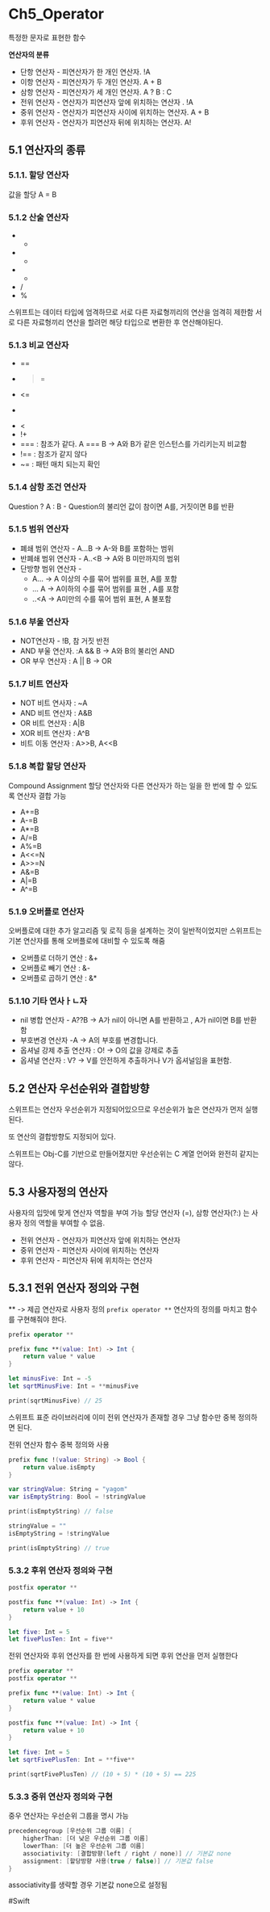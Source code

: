 # Ch5_Operator
특정한 문자로 표현한 함수

**연산자의 분류**
* 단항 연산자 - 피연산자가 한 개인 연산자. !A
* 이항 연산자 - 피연산자가 두 개인 연산자. A + B
* 삼항 연산자 - 피연산자가 세 개인 연산자. A ? B : C
* 전위 연산자 - 연산자가 피연산자 앞에 위치하는 연산자 . !A
* 중위 연산자 - 연산자가 피연산자 사이에 위치하는 연산자.  A + B
* 후위 연산자 - 연산자가 피연산자 뒤에 위치하는 연산자.  A!

## 5.1 연산자의 종류
### 5.1.1. 할당 연산자
값을 할당
A = B


### 5.1.2 산술 연산자
* +
* -
* *
* /
* %

스위프트는 데이터 타입에 엄격하므로 서로 다른 자료형끼리의 연산을 엄격히 제한함
서로 다른 자료형끼리 연산을 할려먼 해당 타입으로 변환한 후 연산해야된다.


### 5.1.3 비교 연산자
* == 
* >=
* <=
* >
* <
* !+
* === : 참조가 같다. A === B -> A와 B가 같은 인스턴스를 가리키는지 비교함
* !== : 참조가 같지 않다
* ~= :  패턴 매치 되는지 확인



### 5.1.4 삼항 조건 연산자
Question ? A : B - Question의 불리언 값이 참이면 A를, 거짓이면 B를 반환


### 5.1.5 범위 연산자
* 폐쇄 범위 연산자 - A…B -> A-와 B를 포함하는 범위
* 반폐쇄 범위 연산자  - A..<B -> A와 B 미만까지의 범위
* 단방향 범위 연산자 - 
	* A… -> A 이상의 수를 묶어 범위를 표현, A를 포함
	* … A -> A이하의 수를 묶어 범위를 표현 , A를 포함
	* ..<A -> A미만의 수를 묶어 범위 표현, A 불포함


### 5.1.6 부울 연산자
* NOT연산자 - !B, 참 거짓 반전
* AND 부울 연산자. :A && B -> A와 B의 불리언 AND
* OR 부우 연산자 : A || B -> OR


### 5.1.7 비트 연산자
* NOT 비트 연사자 : ~A
* AND 비트 연산자 : A&B
* OR 비트 연산자 : A|B
* XOR 비트 연산자 : A^B
* 비트 이동 연산자 : A>>B, A<<B


### 5.1.8 복합 할당 연산자
Compound Assignment
할당 연산자와 다른 연산자가 하는 일을  한 번에 할 수 있도록 연산자 결합 가능
* A+=B
* A-=B
* A*=B
* A/=B
* A%=B
* A<<=N
* A>>=N
* A&=B
* A|=B
* A^=B


### 5.1.9 오버플로 연산자
오버플로에 대한 추가 알고리즘 및 로직 등을 설계하는 것이 일반적이었지만 스위프트는 기본 연산자를 통해 오버플로에 대비할 수 있도록 해줌

* 오버플로 더하기 연산 : &+
* 오버플로 빼기 연산 : &-
* 오버플로 곱하기 연산 : &*


### 5.1.10 기타 연사ㅏㄴ자
* nil 병합 연산자 - A??B -> A가 nil이 아니면 A를 반환하고 , A가 nil이면 B를 반환함
* 부호변경 연산자 -A -> A의 부호를 변경합니다.
* 옵셔널 강제 추출 연산자 : O!  -> O의 값을 강제로 추출 
* 옵셔녈 연산자 : V? -> V를 안전하게 추출하거나 V가 옵셔널임을 표현함.


## 5.2 연산자 우선순위와 결합방향
스위프트는 연산자 우선순위가 지정되어있으므로 우선순위가 높은 연산자가 먼저 실행된다.

또 연산의 결합방향도 지정되어 있다.

스위프트는 Obj-C를 기반으로 만들어졌지만 우선순위는 C 계열 언어와 완전히 같지는 않다.


## 5.3 사용자정의 연산자
사용자의 입맛에 맞게 연산자 역할을 부여 가능
할당 연산자 (=), 삼항 연산자(?:) 는 사용자 정의 역할을 부여할 수 없음.

* 전위 연산자 - 연산자가 피연산자 앞에 위치하는 연산자
* 중위 연산자 - 피연산자 사이에 위치하는 연산자
* 후위 연산자 - 피연산자 뒤에 위치하는 연산자


## 5.3.1 전위 연산자 정의와 구현

** -> 제곱 연산자로 사용자 정의
`prefix operator **`
연산자의 정의를 마치고 함수를 구현해줘야 한다.

```swift
prefix operator **

prefix func **(value: Int) -> Int {
	return value * value
}

let minusFive: Int = -5
let sqrtMinusFive: Int = **minusFive

print(sqrtMinusFive) // 25
```

스위프트 표준 라이브러리에 이미 전위 연산자가 존재할 경우 그냥 함수만 중복 정의하면 된다.


전위 연산자 함수 중복 정의와 사용
```swift
prefix func !(value: String) -> Bool {
	return value.isEmpty
}

var stringValue: String = "yagom"
var isEmptyString: Bool = !stringValue

print(isEmptyString) // false

stringValue = ""
isEmptyString = !stringValue

print(isEmptyString) // true
```


### 5.3.2 후위 연산자 정의와 구현
```swift
postfix operator **

postfix func **(value: Int) -> Int {
	return value + 10
}

let five: Int = 5
let fivePlusTen: Int = five**
```


전위 연산자와 후위 연산자를 한 번에 사용하게 되면 후위 연산을 먼저 실행한다
```swift
prefix operator **
postfix operator **

prefix func **(value: Int) -> Int {
	return value * value
}

postfix func **(value: Int) -> Int {
	return value + 10
}

let five: Int = 5
let sqrtFivePlusTen: Int = **five**

print(sqrtFivePlusTen) // (10 + 5) * (10 + 5) == 225
```


### 5.3.3 중위 연산자 정의와 구현
중우 연산자는 우선순위 그룹을 명시 가능

```swift
precedencegroup [우선순위 그룹 이름] {
	higherThan: [더 낮은 우선순위 그룹 이름]
	lowerThan: [더 높은 우선순위 그룹 이름]
	associativity: [결합방향(left / right / none)] // 기본값 none
	assignment: [할당방향 사용(true / false)]	// 기본값 false
}
```

associativity를 생략할 경우 기본값 none으로 설정됨







#Swift